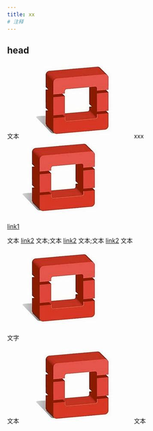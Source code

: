 ```yaml
---
title: xx
# 注释
---
```


## head 

文本
![image1](images/logo.jpg) xxx ![image1](images/logo.jpg)


[link1](http://baidu.com)

文本 [link2](http://baidu.com) 文本;文本 [link2](http://baidu.com) 文本;文本 [link2](http://baidu.com) 文本


![image1](images/logo.jpg)

文字


文本 ![image1](images/logo.jpg) 文本